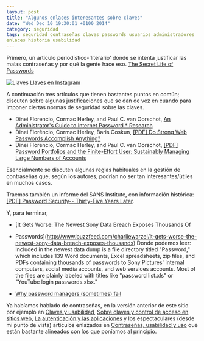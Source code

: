 ```yaml
---
layout: post
title: "Algunos enlaces interesantes sobre claves"
date: "Wed Dec 10 19:30:01 +0100 2014"
category: seguridad
tags: seguridad contraseñas claves passwords usuarios administradores
enlaces historia usabilidad
---
```



Primero, un artículo periodístico-'literario' donde se intenta justificar las malas contraseñas y por qué la gente hace eso.
[The Secret Life of Passwords](http://www.nytimes.com/2014/11/19/magazine/the-secret-life-of-passwords.html?_r=0)

![Llaves](http://photos-b.ak.instagram.com/hphotos-ak-xap1/10809033_1729061287319545_961271307_n.jpg)
[Llaves en Instagram](https://instagram.com/p/wb3h3nQB_x/)

A continuación tres artículos que tienen bastantes puntos en común; discuten sobre algunas justificaciones que se dan de vez en cuando para imponer ciertas normas de seguridad sobre las claves.
* Dinei Florencio, Cormac Herley, and Paul C. van Oorschot, [An Administrator's Guide to Internet Password * Research](http://research.microsoft.com/apps/pubs/?id=227130)
* Dinei Florêncio, Cormac Herley, Baris Coskun, [[PDF] Do Strong Web Passwords Accomplish Anything?](https://www.usenix.org/event/hotsec07/tech/full_papers/florencio/florencio.pdf)
* Dinei Florencio, Cormac Herley, and Paul C. van Oorschot, [[PDF] Password Portfolios and the Finite-Effort User: Sustainably Managing Large Numbers of Accounts](http://research.microsoft.com/pubs/217510/passwordPortfolios.pdf)

Esencialmente se discuten algunas reglas habituales en la gestión de contraseñas que, según los autores, podrían no ser tan interesantes/útiles en muchos casos.

Traemos también un informe del SANS Institute, con información histórica: [[PDF] Password Security-- Thirty-Five Years Later](http://www.sans.org/reading-room/whitepapers/basics/password-security-thirty-five-years-35592).

Y, para terminar, 


* [It Gets Worse: The Newest Sony Data Breach Exposes Thousands Of
* Passwords](http://www.buzzfeed.com/charliewarzel/it-gets-worse-the-newest-sony-data-breach-exposes-thousands)
Donde podemos leer:
	Included in the newest data dump is a file directory titled "Password," which includes 139 Word documents, Excel spreadsheets, zip files, and PDFs containing thousands of passwords to Sony Pictures' internal computers, social media accounts, and web services accounts. Most of the files are plainly labeled with titles like "password list.xls" or "YouTube login passwords.xlsx." 

* [Why password managers (sometimes) fail](https://www.lightbluetouchpaper.org/2014/12/05/pmf/)

Ya habíamos hablado de contraseñas, en la versión anterior de este sitio por ejemplo en [Claves y usabilidad](http://mbpfernand0.wordpress.com/2011/02/08/claves-y-usabilidad/), [Sobre claves y control de acceso en sitios web](http://mbpfernand0.wordpress.com/2011/01/16/sobre-claves-y-control-de-acceso-en-sitios-web/), [La autenticación y las aplicaciones](http://mbpfernand0.wordpress.com/2012/04/27/la-autenticacion-y-las-aplicaciones/) y los espectaculares (desde mi punto de vista) artículos enlazados en [Contraseñas, usabilidad y uso](http://mbpfernand0.wordpress.com/2010/11/19/contrasenas-usabilidad-y-uso/) que están bastante alineados con los que poníamos al principio.
